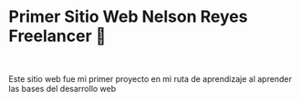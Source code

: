 
<!-- ABOUT THE PROJECT -->
# Primer Sitio Web Nelson Reyes Freelancer 👋
</br>

Este sitio web fue mi primer proyecto en mi ruta de aprendizaje al aprender las bases del desarrollo web
